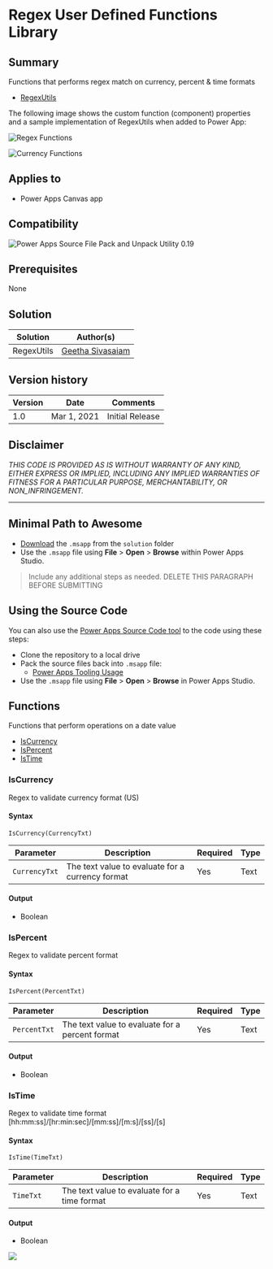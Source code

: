 
# Regex User Defined Functions Library

## Summary

Functions that performs regex match on currency, percent & time formats

* [RegexUtils](https://github.com/pnp/powerfx-samples/tree/main/samples/regex-functions#Regex-Utils)

The following image shows the custom function (component) properties and a sample implementation of RegexUtils when added to Power App:

![Regex Functions](assets/regexutilsfunc.PNG)

![Currency Functions](assets/regexiscurrencyfunc.PNG)

## Applies to

* Power Apps Canvas app

## Compatibility

![Power Apps Source File Pack and Unpack Utility 0.19](https://img.shields.io/badge/PSAopa-0.19-green.svg)

## Prerequisites

None


## Solution

Solution|Author(s)
--------|---------
RegexUtils  | [Geetha Sivasaiam](https://github.com/GSiVed)

## Version history

Version|Date|Comments
-------|----|--------
1.0|Mar 1, 2021|Initial Release


## Disclaimer

*THIS CODE IS PROVIDED *AS IS* WITHOUT WARRANTY OF ANY KIND, EITHER EXPRESS OR IMPLIED, INCLUDING ANY IMPLIED WARRANTIES OF FITNESS FOR A PARTICULAR PURPOSE, MERCHANTABILITY, OR NON_INFRINGEMENT.*

---
## Minimal Path to Awesome

* [Download](solution/RegexFunctions.msapp) the `.msapp` from the `solution` folder
* Use the `.msapp` file using **File** > **Open** > **Browse** within Power Apps Studio.

> Include any additional steps as needed.
> DELETE THIS PARAGRAPH BEFORE SUBMITTING

## Using the Source Code

  You can also use the [Power Apps Source Code tool](https://github.com/microsoft/PowerApps-Language-Tooling) to the code using these steps:

* Clone the repository to a local drive
* Pack the source files back into `.msapp` file:
  * [Power Apps Tooling Usage](https://github.com/microsoft/PowerApps-Language-Tooling)
* Use the `.msapp` file using **File** > **Open** > **Browse** in Power Apps Studio.

## Functions 

Functions that perform operations on a date value

* [IsCurrency](#IsCurrency)
* [IsPercent](#IsPercent)
* [IsTime](#IsTime)

### IsCurrency

Regex to validate currency format (US)

#### Syntax

```excel
IsCurrency(CurrencyTxt)
```


Parameter | Description|Required | Type
---|---|---|---
`CurrencyTxt` | The text value to evaluate for a currency format|Yes | Text

#### Output

* Boolean



### IsPercent
Regex to validate percent format

#### Syntax

```excel
IsPercent(PercentTxt)
```

Parameter | Description|Required | Type
---|---|---|---
`PercentTxt` |The text value to evaluate for a percent format|Yes | Text



#### Output

* Boolean

### IsTime

Regex to validate time format [hh:mm:ss]/[hr:min:sec]/[mm:ss]/[m:s]/[ss]/[s]

#### Syntax

```excel
IsTime(TimeTxt)
```

Parameter | Description|Required | Type
---|---|---|---
`TimeTxt` |The text value to evaluate for a time format|Yes | Text

#### Output

* Boolean

<img src="https://telemetry.sharepointpnp.com/powerfx-samples/samples/regex-functions" />
